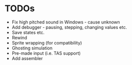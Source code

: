 # TODOs

* Fix high pitched sound in Windows - cause unknown
* Add debugger - pausing, stepping, changing values etc.
* Save states etc.
* Rewind
* Sprite wrapping (for compatibility)
* Ghosting simulation
* Pre-made input (i.e. TAS support)
* Add assembler
